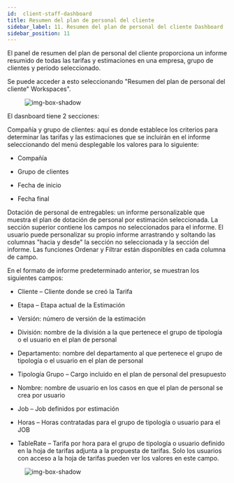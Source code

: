 ```yaml
---
id:  client-staff-dashboard
title: Resumen del plan de personal del cliente
sidebar_label: 11. Resumen del plan de personal del cliente Dashboard
sidebar_position: 11
---
```


El panel de resumen del plan de personal del cliente proporciona un informe resumido de todas las tarifas y estimaciones en una empresa, grupo de clientes y período seleccionado.

Se puede acceder a esto seleccionando "Resumen del plan de personal del cliente" Workspaces".


<figure>

![img-box-shadow](/img/university/dashboards/client-staff-summary-dashboard/university-client-staff-summary-1.png)
<figcaption></figcaption>
</figure>


El dasnboard tiene 2 secciones:

Compañía y grupo de clientes: aquí es donde establece los criterios para determinar las tarifas y las estimaciones que se incluirán en el informe seleccionando del menú desplegable los valores para lo siguiente:


- Compañía

- Grupo de clientes

- Fecha de inicio

- Fecha final

Dotación de personal de entregables: un informe personalizable que muestra el plan de dotación de personal por estimación seleccionada. La sección superior contiene los campos no seleccionados para el informe. El usuario puede personalizar su propio informe arrastrando y soltando las columnas "hacia y desde" la sección no seleccionada y la sección del informe. Las funciones Ordenar y Filtrar están disponibles en cada columna de campo.

En el formato de informe predeterminado anterior, se muestran los siguientes campos:

- Cliente – Cliente donde se creó la Tarifa

- Etapa – Etapa actual de la Estimación

- Versión: número de versión de la estimación

- División: nombre de la división a la que pertenece el grupo de tipología o el usuario en el plan de personal

- Departamento: nombre del departamento al que pertenece el grupo de tipología o el usuario en el plan de personal

- Tipología Grupo – Cargo incluido en el plan de personal del presupuesto

- Nombre: nombre de usuario en los casos en que el plan de personal se crea por usuario

- Job – Job definidos por estimación

- Horas – Horas contratadas para el grupo de tipología o usuario para el JOB

- TableRate – Tarifa por hora para el grupo de tipología o usuario definido en la hoja de tarifas adjunta a la propuesta de tarifas. Solo los usuarios con acceso a la hoja de tarifas pueden ver los valores en este campo.

<figure>

![img-box-shadow](/img/university/dashboards/client-staff-summary-dashboard/university-client-staff-summary-2.png)
<figcaption></figcaption>
</figure>
